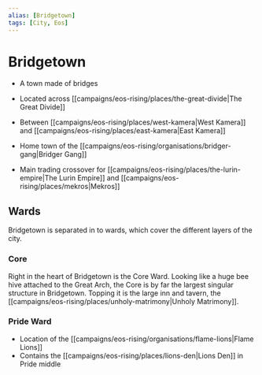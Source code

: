 ```yaml
---
alias: [Bridgetown]
tags: [City, Eos]
---
```


# Bridgetown
- A town made of bridges
- Located across [[campaigns/eos-rising/places/the-great-divide|The Great Divide]] 
- Between [[campaigns/eos-rising/places/west-kamera|West Kamera]] and [[campaigns/eos-rising/places/east-kamera|East Kamera]]
- Home town of the [[campaigns/eos-rising/organisations/bridger-gang|Bridger Gang]]

- Main trading crossover for [[campaigns/eos-rising/places/the-lurin-empire|The Lurin Empire]] and [[campaigns/eos-rising/places/mekros|Mekros]]

## Wards

Bridgetown is separated in to wards, which cover the different layers of the city.

### Core

Right in the heart of Bridgetown is the Core Ward. Looking like a huge bee hive attached to the Great Arch, the Core is by far the largest singular structure in Bridgetown. Topping it is the large inn and tavern, the [[campaigns/eos-rising/places/unholy-matrimony|Unholy Matrimony]].

### Pride Ward

- Location of the [[campaigns/eos-rising/organisations/flame-lions|Flame Lions]]
- Contains the [[campaigns/eos-rising/places/lions-den|Lions Den]] in Pride middle